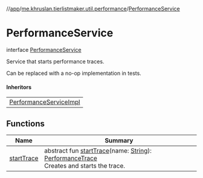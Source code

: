 //[app](../../../index.md)/[me.khruslan.tierlistmaker.util.performance](../index.md)/[PerformanceService](index.md)

# PerformanceService

interface [PerformanceService](index.md)

Service that starts performance traces.

Can be replaced with a no-op implementation in tests.

#### Inheritors

| |
|---|
| [PerformanceServiceImpl](../-performance-service-impl/index.md) |

## Functions

| Name | Summary |
|---|---|
| [startTrace](start-trace.md) | abstract fun [startTrace](start-trace.md)(name: [String](https://kotlinlang.org/api/latest/jvm/stdlib/kotlin/-string/index.html)): [PerformanceTrace](../-performance-trace/index.md)<br>Creates and starts the trace. |
